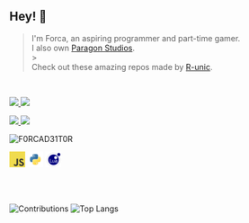 ## Hey! 👋 
> I'm Forca, an aspiring programmer and part-time gamer.<br/> I also own [Paragon Studios](https://github.com/Paragon-Studios).
<br/>> <br/> Check out these amazing repos made by [R-unic](https://github.com/r-unic).
<br/> 
 <p align="left"> 
   <a href="https://github.com/cosmo-lang/cosmo"> 
     <img src="https://github-readme-stats.vercel.app/api/pin/?username=R-unic&repo=cosmo&theme=dark" /> 
   </a> 
   <a href="https://github.com/R-unic/crystallizer"> 
     <img src="https://github-readme-stats.vercel.app/api/pin/?username=R-unic&repo=crystallizer&theme=dark" /> 
   </a> 
 </p> 
 <p align="left"> 
   <a href="https://github.com/R-unic/WizWikiAPI"> 
     <img src="https://github-readme-stats.vercel.app/api/pin/?username=R-unic&repo=WizWikiAPI&theme=dark" /> 
   </a> 
   <a href="https://github.com/R-unic/Luay"> 
     <img src="https://github-readme-stats.vercel.app/api/pin/?username=R-unic&repo=Luay&theme=dark" /> 
   </a> 
 </p>
 <p align="left"> 
   <img src="https://komarev.com/ghpvc/?username=F0RCAD31T0R&label=Profile%20views&color=0e75b6&style=flat" alt="F0RCAD31T0R" /> 
 </p> 
 <code><img height="28" src="https://raw.githubusercontent.com/github/explore/80688e429a7d4ef2fca1e82350fe8e3517d3494d/topics/javascript/javascript.png"></code> 
 <code><img height="28"    src="https://raw.githubusercontent.com/github/explore/80688e429a7d4ef2fca1e82350fe8e3517d3494d/topics/python/python.png"></code> 
 <code><img height="28"   src="https://raw.githubusercontent.com/github/explore/80688e429a7d4ef2fca1e82350fe8e3517d3494d/topics/lua/lua.png"></code> 
  
 <br/><br/> 
 <p align="left"> 
   <img src="https://github-readme-stats.vercel.app/api?username=F0RCAD31T0R&show_icons=true&theme=dark" alt="Contributions" /> 
   <img src="https://github-readme-stats.vercel.app/api/top-langs/?username=F0RCAD31T0R&layout=compact&theme=dark" alt="Top Langs" /> 
 </p>


